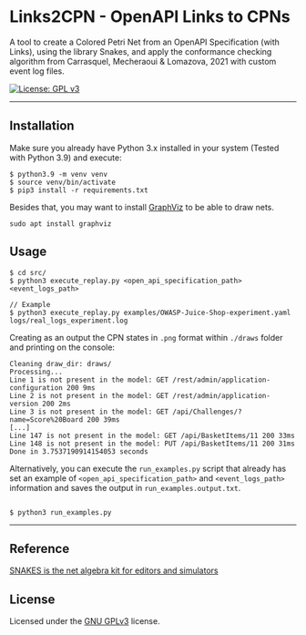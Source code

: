 # Links2CPN - OpenAPI Links to CPNs

A tool to create a Colored Petri Net from an OpenAPI Specification (with Links), using the library Snakes, and apply the conformance checking algorithm from Carrasquel, Mecheraoui & Lomazova, 2021 with custom event log files.

[![License: GPL v3](https://img.shields.io/badge/License-GPLv3-blue.svg)](https://www.gnu.org/licenses/gpl-3.0)

---
## Installation
Make sure you already have Python 3.x installed in your system (Tested with Python 3.9) and execute:

```
$ python3.9 -m venv venv
$ source venv/bin/activate
$ pip3 install -r requirements.txt
```
Besides that, you may want to install [GraphViz](https://graphviz.org/) to be able to draw nets.
```
sudo apt install graphviz
```


## Usage
```
$ cd src/
$ python3 execute_replay.py <open_api_specification_path> <event_logs_path>

// Example
$ python3 execute_replay.py examples/OWASP-Juice-Shop-experiment.yaml logs/real_logs_experiment.log
```
Creating as an output the CPN states in `.png` format within `./draws` folder and printing on the console:
```
Cleaning draw_dir: draws/
Processing...
Line 1 is not present in the model: GET /rest/admin/application-configuration 200 9ms
Line 2 is not present in the model: GET /rest/admin/application-version 200 2ms
Line 3 is not present in the model: GET /api/Challenges/?name=Score%20Board 200 39ms
[...]
Line 147 is not present in the model: GET /api/BasketItems/11 200 33ms
Line 148 is not present in the model: PUT /api/BasketItems/11 200 31ms
Done in 3.7537190914154053 seconds
```
Alternatively, you can execute the `run_examples.py` script that already has set an example of `<open_api_specification_path>` and  `<event_logs_path>` information and saves the output in `run_examples.output.txt`.

```

$ python3 run_examples.py

```

---
## Reference
[SNAKES is the net algebra kit for editors and simulators](https://snakes.ibisc.univ-evry.fr/)

## License

Licensed under the [GNU GPLv3](LICENSE) license.